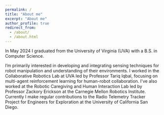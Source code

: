 ```yaml
---
permalink: /
title: "About me"
excerpt: "About me"
author_profile: true
redirect_from: 
  - /about/
  - /about.html
---
```


In May 2024 I graduated from the University of Virginia (UVA) with a B.S. in Computer Science.

I’m primarily interested in developing and integrating sensing techniques for robot manipulation and understanding of their environments. I worked in the Collaborative Robotics Lab at UVA led by Professor Tariq Iqbal, focusing on multi-agent reinforcement learning for human-robot collaboration. I've also worked at the Robotic Caregiving and Human Interaction Lab led by Professor Zackory Erickson at the Carnegie Mellon Robotics Institute. Currently I make regular contributions to the Radio Telemetry Tracker Project for Engineers for Exploration at the University of California San Diego. 